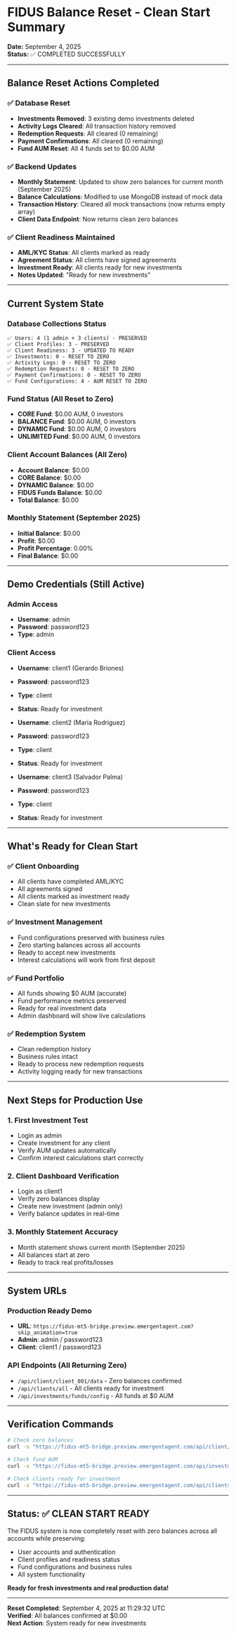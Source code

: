 # FIDUS Balance Reset - Clean Start Summary

**Date:** September 4, 2025  
**Status:** ✅ COMPLETED SUCCESSFULLY

---

## Balance Reset Actions Completed

### ✅ **Database Reset**
- **Investments Removed**: 3 existing demo investments deleted
- **Activity Logs Cleared**: All transaction history removed
- **Redemption Requests**: All cleared (0 remaining)
- **Payment Confirmations**: All cleared (0 remaining)
- **Fund AUM Reset**: All 4 funds set to $0.00 AUM

### ✅ **Backend Updates**
- **Monthly Statement**: Updated to show zero balances for current month (September 2025)
- **Balance Calculations**: Modified to use MongoDB instead of mock data
- **Transaction History**: Cleared all mock transactions (now returns empty array)
- **Client Data Endpoint**: Now returns clean zero balances

### ✅ **Client Readiness Maintained**
- **AML/KYC Status**: All clients marked as ready
- **Agreement Status**: All clients have signed agreements
- **Investment Ready**: All clients ready for new investments
- **Notes Updated**: "Ready for new investments"

---

## Current System State

### Database Collections Status
```
✅ Users: 4 (1 admin + 3 clients) - PRESERVED
✅ Client Profiles: 3 - PRESERVED  
✅ Client Readiness: 3 - UPDATED TO READY
✅ Investments: 0 - RESET TO ZERO
✅ Activity Logs: 0 - RESET TO ZERO
✅ Redemption Requests: 0 - RESET TO ZERO
✅ Payment Confirmations: 0 - RESET TO ZERO
✅ Fund Configurations: 4 - AUM RESET TO ZERO
```

### Fund Status (All Reset to Zero)
- **CORE Fund**: $0.00 AUM, 0 investors
- **BALANCE Fund**: $0.00 AUM, 0 investors  
- **DYNAMIC Fund**: $0.00 AUM, 0 investors
- **UNLIMITED Fund**: $0.00 AUM, 0 investors

### Client Account Balances (All Zero)
- **Account Balance**: $0.00
- **CORE Balance**: $0.00
- **DYNAMIC Balance**: $0.00
- **FIDUS Funds Balance**: $0.00
- **Total Balance**: $0.00

### Monthly Statement (September 2025)
- **Initial Balance**: $0.00
- **Profit**: $0.00
- **Profit Percentage**: 0.00%
- **Final Balance**: $0.00

---

## Demo Credentials (Still Active)

### Admin Access
- **Username**: admin
- **Password**: password123
- **Type**: admin

### Client Access
- **Username**: client1 (Gerardo Briones)
- **Password**: password123
- **Type**: client
- **Status**: Ready for investment

- **Username**: client2 (Maria Rodriguez)  
- **Password**: password123
- **Type**: client
- **Status**: Ready for investment

- **Username**: client3 (Salvador Palma)
- **Password**: password123  
- **Type**: client
- **Status**: Ready for investment

---

## What's Ready for Clean Start

### ✅ **Client Onboarding**
- All clients have completed AML/KYC
- All agreements signed
- All clients marked as investment ready
- Clean slate for new investments

### ✅ **Investment Management**
- Fund configurations preserved with business rules
- Zero starting balances across all accounts
- Ready to accept new investments
- Interest calculations will work from first deposit

### ✅ **Fund Portfolio**
- All funds showing $0 AUM (accurate)
- Fund performance metrics preserved
- Ready for real investment data
- Admin dashboard will show live calculations

### ✅ **Redemption System**
- Clean redemption history
- Business rules intact
- Ready to process new redemption requests
- Activity logging ready for new transactions

---

## Next Steps for Production Use

### 1. **First Investment Test**
- Login as admin
- Create investment for any client
- Verify AUM updates automatically
- Confirm interest calculations start correctly

### 2. **Client Dashboard Verification**
- Login as client1
- Verify zero balances display
- Create new investment (admin only)
- Verify balance updates in real-time

### 3. **Monthly Statement Accuracy**
- Month statement shows current month (September 2025)
- All balances start at zero
- Ready to track real profits/losses

---

## System URLs

### Production Ready Demo
- **URL**: `https://fidus-mt5-bridge.preview.emergentagent.com?skip_animation=true`
- **Admin**: admin / password123
- **Client**: client1 / password123

### API Endpoints (All Returning Zero)
- `/api/client/client_001/data` - Zero balances confirmed
- `/api/clients/all` - All clients ready for investment
- `/api/investments/funds/config` - All funds at $0 AUM

---

## Verification Commands

```bash
# Check zero balances
curl -s "https://fidus-mt5-bridge.preview.emergentagent.com/api/client/client_001/data" | jq '.monthly_statement'

# Check fund AUM
curl -s "https://fidus-mt5-bridge.preview.emergentagent.com/api/investments/funds/config" | jq '.funds[].aum'

# Check clients ready for investment  
curl -s "https://fidus-mt5-bridge.preview.emergentagent.com/api/clients/all" | jq '.ready_for_investment'
```

---

## Status: ✅ CLEAN START READY

The FIDUS system is now completely reset with zero balances across all accounts while preserving:
- User accounts and authentication
- Client profiles and readiness status  
- Fund configurations and business rules
- All system functionality

**Ready for fresh investments and real production data!**

---

**Reset Completed**: September 4, 2025 at 11:29:32 UTC  
**Verified**: All balances confirmed at $0.00  
**Next Action**: System ready for new investments